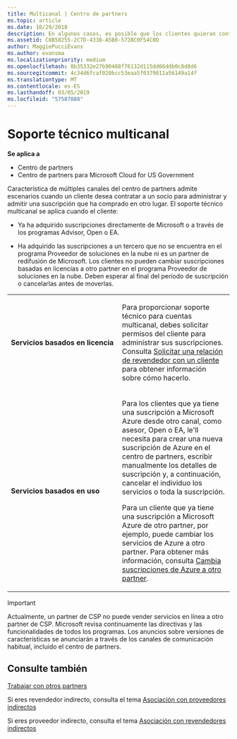 ```yaml
---
title: Multicanal | Centro de partners
ms.topic: article
ms.date: 10/29/2018
description: En algunos casos, es posible que los clientes quieran contratarte para ofrecer soporte técnico y aprovisionar una suscripción que compraron en otro lugar.
ms.assetid: C8B58255-2C7D-4338-A5B0-572BC0F54C0D
author: MaggiePucciEvans
ms.author: evansma
ms.localizationpriority: medium
ms.openlocfilehash: 8b35332e27b90488f76132d115dd66ddb0c8d8d6
ms.sourcegitcommit: 4c34d6fcaf020bcc53eaa5f0379011a56149a14f
ms.translationtype: MT
ms.contentlocale: es-ES
ms.lasthandoff: 03/05/2019
ms.locfileid: "57587088"
---
```

# <a name="multi-channel-support"></a>Soporte técnico multicanal

**Se aplica a**

-  Centro de partners
-  Centro de partners para Microsoft Cloud for US Government


Característica de múltiples canales del centro de partners admite escenarios cuando un cliente desea contratar a un socio para administrar y admitir una suscripción que ha comprado en otro lugar. El soporte técnico multicanal se aplica cuando el cliente:

-   Ya ha adquirido suscripciones directamente de Microsoft o a través de los programas Advisor, Open o EA.

-   Ha adquirido las suscripciones a un tercero que no se encuentra en el programa Proveedor de soluciones en la nube ni es un partner de redifusión de Microsoft. Los clientes no pueden cambiar suscripciones basadas en licencias a otro partner en el programa Proveedor de soluciones en la nube. Deben esperar al final del período de suscripción o cancelarlas antes de moverlas.


<table>
<colgroup>
<col width="50%" />
<col width="50%" />
</colgroup>
<tbody>
<tr class="odd">
<td><p><strong>Servicios basados en licencia</strong></p></td>
<td><p>Para proporcionar soporte técnico para cuentas multicanal, debes solicitar permisos del cliente para administrar sus suscripciones. Consulta <a href="request-a-relationship-with-a-customer.md" data-raw-source="[Request a reseller relationship with a customer](request-a-relationship-with-a-customer.md)">Solicitar una relación de revendedor con un cliente</a> para obtener información sobre cómo hacerlo.</p></td>
</tr>
<tr class="even">
<td><p><strong>Servicios basados en uso</strong></p></td>
<td>
<p>Para los clientes que ya tiene una suscripción a Microsoft Azure desde otro canal, como asesor, Open o EA, le&#39;ll necesita para crear una nueva suscripción de Azure en el centro de partners, escribir manualmente los detalles de suscripción y, a continuación, cancelar el individuo los servicios o toda la suscripción.</p>
<p>Para un cliente que ya tiene una suscripción a Microsoft Azure de otro partner, por ejemplo, puede cambiar los servicios de Azure a otro partner. Para obtener más información, consulta <a href="switch-azure-subscriptions-to-a-different-partner.md" data-raw-source="[Switch Azure subscriptions to a different partner](switch-azure-subscriptions-to-a-different-partner.md)">Cambia suscripciones de Azure a otro partner</a>.</p>
</td>
</tr>
</tbody>
</table>

> [!IMPORTANT]  
> Actualmente, un partner de CSP no puede vender servicios en línea a otro partner de CSP. Microsoft revisa continuamente las directivas y las funcionalidades de todos los programas. Los anuncios sobre versiones de características se anunciarán a través de los canales de comunicación habitual, incluido el centro de partners. 

## <a name="see-also"></a>Consulte también

[Trabajar con otros partners](work-with-other-partners.md)

Si eres revendedor indirecto, consulta el tema [Asociación con proveedores indirectos](indirect-reseller-tasks-in-partner-center.md)

Si eres proveedor indirecto, consulta el tema [Asociación con revendedores indirectos](indirect-provider-tasks-in-partner-center.md) 

 

 



